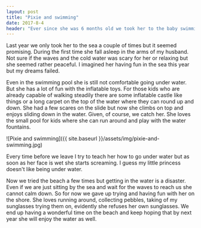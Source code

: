 ```yaml
---
layout: post
title: "Pixie and swimming"
date: 2017-8-4
header: "Ever since she was 6 months old we took her to the baby swimming at <a href=\"http://nautipolis.fr/\">Nautipolis</a>. We tried to go there regularly so she would get used to water and this year she would have fun in the sea."
---
```

Last year we only took her to the sea a couple of times but it seemed promising. During the first time she fall asleep in the arms of my husband. Not sure if the waves and the cold water was scary for her or relaxing but she seemed rather peaceful. I imagined her having fun in the sea this year but my dreams failed.

Even in the swimming pool she is still not comfortable going under water. But she has a lot of fun with the inflatable toys. For those kids who are already capable of walking steadily there are some inflatable castle like things or a long carpet on the top of the water where they can round up and down. She had a few scares on the slide but now she climbs on top and enjoys sliding down in the water. Given, of course, we catch her. She loves the small pool for kids where she can run around and play with the water fountains.

![Pixie and swimming]({{ site.baseurl }}/assets/img/pixie-and-swimming.jpg)

Every time before we leave I try to teach her how to go under water but as soon as her face is wet she starts screaming. I guess my little princess doesn't like being under water.

Now we tried the beach a few times but getting in the water is a disaster. Even if we are just sitting by the sea and wait for the waves to reach us she cannot calm down. So for now we gave up trying and having fun with her on the shore. She loves running around, collecting pebbles, taking of my sunglasses trying them on, evidently she refuses her own sunglasses. We end up having a wonderful time on the beach and keep hoping that by next year she will enjoy the water as well.
